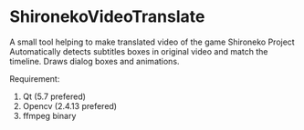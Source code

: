 # ShironekoVideoTranslate
A small tool helping to make translated video of the game Shironeko Project
Automatically detects subtitles boxes in original video and match the timeline. Draws dialog boxes and animations.

Requirement:

1. Qt (5.7 prefered)
2. Opencv (2.4.13 prefered)
3. ffmpeg binary

